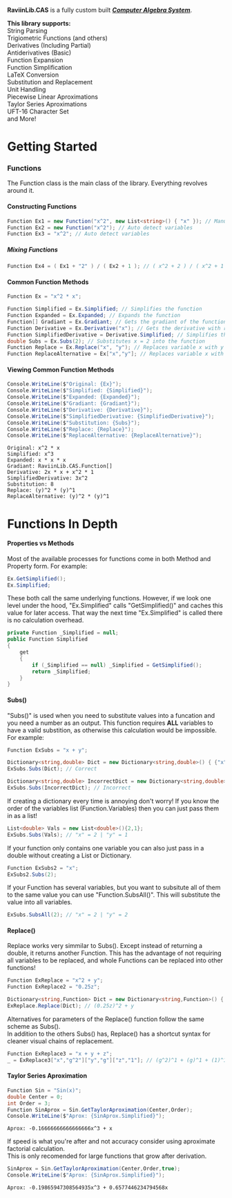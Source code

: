 **RaviinLib.CAS** is a fully custom built ***[Computer Algebra System](https://en.wikipedia.org/wiki/Computer_algebra_system)***.

**This library supports:**  
String Parsing  
Trigiometric Functions (and others)  
Derivatives (Including Partial)  
Antiderivatives (Basic)  
Function Expansion  
Function Simplification  
LaTeX Conversion  
Substitution and Replacement  
Unit Handling  
Piecewise Linear Aproximations  
Taylor Series Aproximations  
UFT-16 Character Set  
and More!  

# Getting Started

### Functions
The Function class is the main class of the library. Everything revolves around it.  
#### Constructing Functions
```cs
Function Ex1 = new Function("x^2", new List<string>() { "x" }); // Manually set variables
Function Ex2 = new Function("x^2"); // Auto detect variables
Function Ex3 = "x^2"; // Auto detect variables
```

##### Mixing Functions
```cs
Function Ex4 = ( Ex1 + "2" ) / ( Ex2 + 1 ); // ( x^2 + 2 ) / ( x^2 + 1 )
```

#### Common Function Methods
```cs
Function Ex = "x^2 * x";

Function Simplified = Ex.Simplified; // Simplifies the function
Function Expanded = Ex.Expanded; // Expands the function
Function[] Gradiant = Ex.Gradiant; // Gets the gradiant of the function (array of partial derivatives)
Function Derivative = Ex.Derivative("x"); // Gets the derivative with respect to x
Function SimplifiedDerivative = Derivative.Simplified; // Simplifies the derivative
double Subs = Ex.Subs(2); // Substitutes x = 2 into the function
Function Replace = Ex.Replace("x", "y"); // Replaces variable x with y
Function ReplaceAlternative = Ex["x","y"]; // Replaces variable x with y (alternate syntax)
```

#### Viewing Common Function Methods
```cs
Console.WriteLine($"Original: {Ex}");
Console.WriteLine($"Simplified: {Simplified}");
Console.WriteLine($"Expanded: {Expanded}");
Console.WriteLine($"Gradiant: {Gradiant}");
Console.WriteLine($"Derivative: {Derivative}");
Console.WriteLine($"SimplifiedDerivative: {SimplifiedDerivative}");
Console.WriteLine($"Substitution: {Subs}");
Console.WriteLine($"Replace: {Replace}");
Console.WriteLine($"ReplaceAlternative: {ReplaceAlternative}");
```
```
Original: x^2 * x
Simplified: x^3
Expanded: x * x * x
Gradiant: RaviinLib.CAS.Function[]
Derivative: 2x * x + x^2 * 1
SimplifiedDerivative: 3x^2
Substitution: 8
Replace: (y)^2 * (y)^1
ReplaceAlternative: (y)^2 * (y)^1
```

# Functions In Depth

#### Properties vs Methods
Most of the available processes for functions come in both Method and Property form.
For example:
```cs
Ex.GetSimplified();
Ex.Simplified;
```
These both call the same underlying functions. However, if we look one level under the hood, "Ex.Simplified" calls "GetSimplified()" and caches this value for later access. That way the next time "Ex.Simplified" is called there is no calculation overhead.
```cs
private Function _Simplified = null;
public Function Simplified
{
    get
    {
        if (_Simplified == null) _Simplified = GetSimplified();
        return _Simplified;
    }
}
```

#### Subs()
"Subs()" is used when you need to substitute values into a funcation and you need a number as an output. This function requires **ALL** variables to have a valid substition, as otherwise this calculation would be impossible.  
For example:
```cs
Function ExSubs = "x + y";

Dictionary<string,double> Dict = new Dictionary<string,double>() { {"x",2} , {"y",1} };
ExSubs.Subs(Dict); // Correct

Dictionary<string,double> IncorrectDict = new Dictionary<string,double>() { {"x",2} };
ExSubs.Subs(IncorrectDict); // Incorrect
```
If creating a dictionary every time is annoying don't worry! If you know the order of the variables list (Function.Variables) then you can just pass them in as a list!  
```cs
List<double> Vals = new List<double>(){2,1};
ExSubs.Subs(Vals); // "x" = 2 | "y" = 1
```
If your function only contains one variable you can also just pass in a double without creating a List or Dictionary.
```cs
Function ExSubs2 = "x";
ExSubs2.Subs(2);
```
If your Function has several variables, but you want to subsitute all of them to the same value you can use "Function.SubsAll()". This will substitute the value into all variables.
```cs
ExSubs.SubsAll(2); // "x" = 2 | "y" = 2
```

#### Replace()
Replace works very simmilar to Subs(). Except instead of returning a double, it returns another Function. This has the advantage of not requiring all variables to be replaced, and whole Functions can be replaced into other functions!
```cs
Function ExReplace = "x^2 + y";
Function ExReplace2 = "0.25z";

Dictionary<string,Function> Dict = new Dictionary<string,Function>() { {"x", ExReplace2} };
ExReplace.Replace(Dict); // (0.25z)^2 + y
```
Alternatives for parameters of the Replace() function follow the same scheme as Subs().  
In addition to the others Subs() has, Replace() has a shortcut syntax for cleaner visual chains of replacement.
```cs
Function ExReplace3 = "x + y + z";
_ = ExReplace3["x","g^2"]["y","g"]["z","1"]; // (g^2)^1 + (g)^1 + (1)^1
```

#### Taylor Series Aproximation
```cs
Function Sin = "Sin(x)";
double Center = 0;
int Order = 3;
Function SinAprox = Sin.GetTaylorAproximation(Center,Order);
Console.WriteLine($"Aprox: {SinAprox.Simplified}");
```
```
Aprox: -0.16666666666666666x^3 + x
```
  
If speed is what you're after and not accuracy consider using aproximate factorial calculation.  
This is only recomended for large functions that grow after derivation.  
```cs
SinAprox = Sin.GetTaylorAproximation(Center,Order,true);
Console.WriteLine($"Aprox: {SinAprox.Simplified}");
```
```
Aprox: -0.19865947308564935x^3 + 0.6577446234794568x
```
